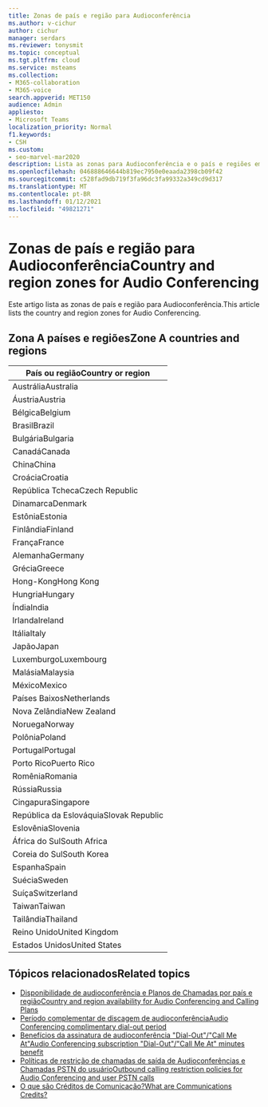 ```yaml
---
title: Zonas de país e região para Audioconferência
ms.author: v-cichur
author: cichur
manager: serdars
ms.reviewer: tonysmit
ms.topic: conceptual
ms.tgt.pltfrm: cloud
ms.service: msteams
ms.collection:
- M365-collaboration
- M365-voice
search.appverid: MET150
audience: Admin
appliesto:
- Microsoft Teams
localization_priority: Normal
f1.keywords:
- CSH
ms.custom:
- seo-marvel-mar2020
description: Lista as zonas para Audioconferência e o país e regiões em cada zona.
ms.openlocfilehash: 046888646644b819ec7950e0eaada2398cb09f42
ms.sourcegitcommit: c528fad9db719f3fa96dc3fa99332a349cd9d317
ms.translationtype: MT
ms.contentlocale: pt-BR
ms.lasthandoff: 01/12/2021
ms.locfileid: "49821271"
---
```

# <a name="country-and-region-zones-for-audio-conferencing"></a><span data-ttu-id="cde69-103">Zonas de país e região para Audioconferência</span><span class="sxs-lookup"><span data-stu-id="cde69-103">Country and region zones for Audio Conferencing</span></span>

<span data-ttu-id="cde69-104">Este artigo lista as zonas de país e região para Audioconferência.</span><span class="sxs-lookup"><span data-stu-id="cde69-104">This article lists the country and region zones for Audio Conferencing.</span></span>

## <a name="zone-a-countries-and-regions"></a><span data-ttu-id="cde69-105">Zona A países e regiões</span><span class="sxs-lookup"><span data-stu-id="cde69-105">Zone A countries and regions</span></span>

|<span data-ttu-id="cde69-106">País ou região</span><span class="sxs-lookup"><span data-stu-id="cde69-106">Country or region</span></span>    |
|-----|
|<span data-ttu-id="cde69-107">Austrália</span><span class="sxs-lookup"><span data-stu-id="cde69-107">Australia</span></span>  <br/> |
|<span data-ttu-id="cde69-108">Áustria</span><span class="sxs-lookup"><span data-stu-id="cde69-108">Austria</span></span>  <br/> |
|<span data-ttu-id="cde69-109">Bélgica</span><span class="sxs-lookup"><span data-stu-id="cde69-109">Belgium</span></span>  <br/> |
|<span data-ttu-id="cde69-110">Brasil</span><span class="sxs-lookup"><span data-stu-id="cde69-110">Brazil</span></span>  <br/> |
|<span data-ttu-id="cde69-111">Bulgária</span><span class="sxs-lookup"><span data-stu-id="cde69-111">Bulgaria</span></span>  <br/> |
|<span data-ttu-id="cde69-112">Canadá</span><span class="sxs-lookup"><span data-stu-id="cde69-112">Canada</span></span>  <br/> |
|<span data-ttu-id="cde69-113">China</span><span class="sxs-lookup"><span data-stu-id="cde69-113">China</span></span>  <br/> |
|<span data-ttu-id="cde69-114">Croácia</span><span class="sxs-lookup"><span data-stu-id="cde69-114">Croatia</span></span>  <br/> |
|<span data-ttu-id="cde69-115">República Tcheca</span><span class="sxs-lookup"><span data-stu-id="cde69-115">Czech Republic</span></span>  <br/> |
|<span data-ttu-id="cde69-116">Dinamarca</span><span class="sxs-lookup"><span data-stu-id="cde69-116">Denmark</span></span>  <br/> |
|<span data-ttu-id="cde69-117">Estônia</span><span class="sxs-lookup"><span data-stu-id="cde69-117">Estonia</span></span>  <br/> |
|<span data-ttu-id="cde69-118">Finlândia</span><span class="sxs-lookup"><span data-stu-id="cde69-118">Finland</span></span>  <br/> |
|<span data-ttu-id="cde69-119">França</span><span class="sxs-lookup"><span data-stu-id="cde69-119">France</span></span>  <br/> |
|<span data-ttu-id="cde69-120">Alemanha</span><span class="sxs-lookup"><span data-stu-id="cde69-120">Germany</span></span>  <br/> |
|<span data-ttu-id="cde69-121">Grécia</span><span class="sxs-lookup"><span data-stu-id="cde69-121">Greece</span></span>  <br/> |
|<span data-ttu-id="cde69-122">Hong-Kong</span><span class="sxs-lookup"><span data-stu-id="cde69-122">Hong Kong</span></span>  <br/> |
|<span data-ttu-id="cde69-123">Hungria</span><span class="sxs-lookup"><span data-stu-id="cde69-123">Hungary</span></span>  <br/> |
|<span data-ttu-id="cde69-124">Índia</span><span class="sxs-lookup"><span data-stu-id="cde69-124">India</span></span>  <br/> |
|<span data-ttu-id="cde69-125">Irlanda</span><span class="sxs-lookup"><span data-stu-id="cde69-125">Ireland</span></span>  <br/> |
|<span data-ttu-id="cde69-126">Itália</span><span class="sxs-lookup"><span data-stu-id="cde69-126">Italy</span></span>  <br/> |
|<span data-ttu-id="cde69-127">Japão</span><span class="sxs-lookup"><span data-stu-id="cde69-127">Japan</span></span>  <br/> |
|<span data-ttu-id="cde69-128">Luxemburgo</span><span class="sxs-lookup"><span data-stu-id="cde69-128">Luxembourg</span></span>  <br/> |
|<span data-ttu-id="cde69-129">Malásia</span><span class="sxs-lookup"><span data-stu-id="cde69-129">Malaysia</span></span>  <br/> |
|<span data-ttu-id="cde69-130">México</span><span class="sxs-lookup"><span data-stu-id="cde69-130">Mexico</span></span>  <br/> |
|<span data-ttu-id="cde69-131">Países Baixos</span><span class="sxs-lookup"><span data-stu-id="cde69-131">Netherlands</span></span>  <br/> |
|<span data-ttu-id="cde69-132">Nova Zelândia</span><span class="sxs-lookup"><span data-stu-id="cde69-132">New Zealand</span></span>  <br/> |
|<span data-ttu-id="cde69-133">Noruega</span><span class="sxs-lookup"><span data-stu-id="cde69-133">Norway</span></span>  <br/> |
|<span data-ttu-id="cde69-134">Polônia</span><span class="sxs-lookup"><span data-stu-id="cde69-134">Poland</span></span>  <br/> |
|<span data-ttu-id="cde69-135">Portugal</span><span class="sxs-lookup"><span data-stu-id="cde69-135">Portugal</span></span>  <br/> |
|<span data-ttu-id="cde69-136">Porto Rico</span><span class="sxs-lookup"><span data-stu-id="cde69-136">Puerto Rico</span></span>  <br/> |
|<span data-ttu-id="cde69-137">Romênia</span><span class="sxs-lookup"><span data-stu-id="cde69-137">Romania</span></span>  <br/> |
|<span data-ttu-id="cde69-138">Rússia</span><span class="sxs-lookup"><span data-stu-id="cde69-138">Russia</span></span>  <br/> |
|<span data-ttu-id="cde69-139">Cingapura</span><span class="sxs-lookup"><span data-stu-id="cde69-139">Singapore</span></span>  <br/> |
|<span data-ttu-id="cde69-140">República da Eslováquia</span><span class="sxs-lookup"><span data-stu-id="cde69-140">Slovak Republic</span></span>  <br/> |
|<span data-ttu-id="cde69-141">Eslovênia</span><span class="sxs-lookup"><span data-stu-id="cde69-141">Slovenia</span></span>  <br/> |
|<span data-ttu-id="cde69-142">África do Sul</span><span class="sxs-lookup"><span data-stu-id="cde69-142">South Africa</span></span>  <br/> |
|<span data-ttu-id="cde69-143">Coreia do Sul</span><span class="sxs-lookup"><span data-stu-id="cde69-143">South Korea</span></span>  <br/> |
|<span data-ttu-id="cde69-144">Espanha</span><span class="sxs-lookup"><span data-stu-id="cde69-144">Spain</span></span>  <br/> |
|<span data-ttu-id="cde69-145">Suécia</span><span class="sxs-lookup"><span data-stu-id="cde69-145">Sweden</span></span>  <br/> |
|<span data-ttu-id="cde69-146">Suíça</span><span class="sxs-lookup"><span data-stu-id="cde69-146">Switzerland</span></span>  <br/> |
|<span data-ttu-id="cde69-147">Taiwan</span><span class="sxs-lookup"><span data-stu-id="cde69-147">Taiwan</span></span>  <br/> |
|<span data-ttu-id="cde69-148">Tailândia</span><span class="sxs-lookup"><span data-stu-id="cde69-148">Thailand</span></span>  <br/> |
|<span data-ttu-id="cde69-149">Reino Unido</span><span class="sxs-lookup"><span data-stu-id="cde69-149">United Kingdom</span></span>  <br/> |
|<span data-ttu-id="cde69-150">Estados Unidos</span><span class="sxs-lookup"><span data-stu-id="cde69-150">United States</span></span>  <br/> |

## <a name="related-topics"></a><span data-ttu-id="cde69-151">Tópicos relacionados</span><span class="sxs-lookup"><span data-stu-id="cde69-151">Related topics</span></span>

- [<span data-ttu-id="cde69-152">Disponibilidade de audioconferência e Planos de Chamadas por país e região</span><span class="sxs-lookup"><span data-stu-id="cde69-152">Country and region availability for Audio Conferencing and Calling Plans</span></span>](country-and-region-availability-for-audio-conferencing-and-calling-plans/country-and-region-availability-for-audio-conferencing-and-calling-plans.md)
- [<span data-ttu-id="cde69-153">Período complementar de discagem de audioconferência</span><span class="sxs-lookup"><span data-stu-id="cde69-153">Audio Conferencing complimentary dial-out period</span></span>](complimentary-dial-out-period.md)
- [<span data-ttu-id="cde69-154">Benefícios da assinatura de audioconferência "Dial-Out"/"Call Me At"</span><span class="sxs-lookup"><span data-stu-id="cde69-154">Audio Conferencing subscription "Dial-Out"/"Call Me At" minutes benefit</span></span>](audio-conferencing-subscription-dial-out.md)
- [<span data-ttu-id="cde69-155">Políticas de restrição de chamadas de saída de Audioconferências e Chamadas PSTN do usuário</span><span class="sxs-lookup"><span data-stu-id="cde69-155">Outbound calling restriction policies for Audio Conferencing and user PSTN calls</span></span>](outbound-calling-restriction-policies.md)
- [<span data-ttu-id="cde69-156">O que são Créditos de Comunicação?</span><span class="sxs-lookup"><span data-stu-id="cde69-156">What are Communications Credits?</span></span>](what-are-communications-credits.md)
